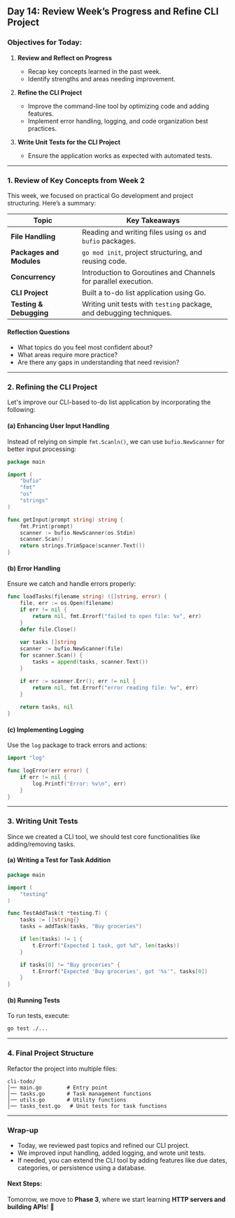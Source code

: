 ## **Day 14: Review Week’s Progress and Refine CLI Project**

### **Objectives for Today:**
1. **Review and Reflect on Progress**  
   - Recap key concepts learned in the past week.
   - Identify strengths and areas needing improvement.
  
2. **Refine the CLI Project**  
   - Improve the command-line tool by optimizing code and adding features.
   - Implement error handling, logging, and code organization best practices.

3. **Write Unit Tests for the CLI Project**  
   - Ensure the application works as expected with automated tests.

---

### **1. Review of Key Concepts from Week 2**
This week, we focused on practical Go development and project structuring. Here’s a summary:

| Topic | Key Takeaways |
|---|---|
| **File Handling** | Reading and writing files using `os` and `bufio` packages. |
| **Packages and Modules** | `go mod init`, project structuring, and reusing code. |
| **Concurrency** | Introduction to Goroutines and Channels for parallel execution. |
| **CLI Project** | Built a to-do list application using Go. |
| **Testing & Debugging** | Writing unit tests with `testing` package, and debugging techniques. |

#### **Reflection Questions**
- What topics do you feel most confident about?
- What areas require more practice?
- Are there any gaps in understanding that need revision?

---

### **2. Refining the CLI Project**
Let's improve our CLI-based to-do list application by incorporating the following:
#### **(a) Enhancing User Input Handling**
Instead of relying on simple `fmt.Scanln()`, we can use `bufio.NewScanner` for better input processing:

```go
package main

import (
	"bufio"
	"fmt"
	"os"
	"strings"
)

func getInput(prompt string) string {
	fmt.Print(prompt)
	scanner := bufio.NewScanner(os.Stdin)
	scanner.Scan()
	return strings.TrimSpace(scanner.Text())
}
```

#### **(b) Error Handling**
Ensure we catch and handle errors properly:

```go
func loadTasks(filename string) ([]string, error) {
	file, err := os.Open(filename)
	if err != nil {
		return nil, fmt.Errorf("failed to open file: %v", err)
	}
	defer file.Close()
	
	var tasks []string
	scanner := bufio.NewScanner(file)
	for scanner.Scan() {
		tasks = append(tasks, scanner.Text())
	}

	if err := scanner.Err(); err != nil {
		return nil, fmt.Errorf("error reading file: %v", err)
	}
	
	return tasks, nil
}
```

#### **(c) Implementing Logging**
Use the `log` package to track errors and actions:

```go
import "log"

func logError(err error) {
	if err != nil {
		log.Printf("Error: %v\n", err)
	}
}
```

---

### **3. Writing Unit Tests**
Since we created a CLI tool, we should test core functionalities like adding/removing tasks.

#### **(a) Writing a Test for Task Addition**
```go
package main

import (
	"testing"
)

func TestAddTask(t *testing.T) {
	tasks := []string{}
	tasks = addTask(tasks, "Buy groceries")

	if len(tasks) != 1 {
		t.Errorf("Expected 1 task, got %d", len(tasks))
	}

	if tasks[0] != "Buy groceries" {
		t.Errorf("Expected 'Buy groceries', got '%s'", tasks[0])
	}
}
```

#### **(b) Running Tests**
To run tests, execute:
```sh
go test ./...
```

---

### **4. Final Project Structure**
Refactor the project into multiple files:

```
cli-todo/
│── main.go        # Entry point
│── tasks.go       # Task management functions
│── utils.go       # Utility functions
│── tasks_test.go   # Unit tests for task functions
```

---

### **Wrap-up**
- Today, we reviewed past topics and refined our CLI project.
- We improved input handling, added logging, and wrote unit tests.
- If needed, you can extend the CLI tool by adding features like due dates, categories, or persistence using a database.

#### **Next Steps:**
Tomorrow, we move to **Phase 3**, where we start learning **HTTP servers and building APIs**! 🚀